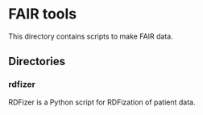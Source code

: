 # FAIR tools
This directory contains scripts to make FAIR data.

## Directories
### rdfizer
RDFizer is a Python script for RDFization of patient data.
